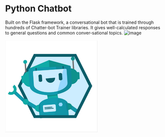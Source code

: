 # Python Chatbot

Built on the Flask framework, a conversational bot that is trained through hundreds of Chatter-bot Trainer libraries. It gives well-calculated responses to general questions and common conver-sational topics. ![image](https://user-images.githubusercontent.com/58789967/123531803-a2a48080-d6d5-11eb-8a34-4dbdaee72cc5.png)


<img src="img/bot-image.jpeg"  width="300" height="300" />
